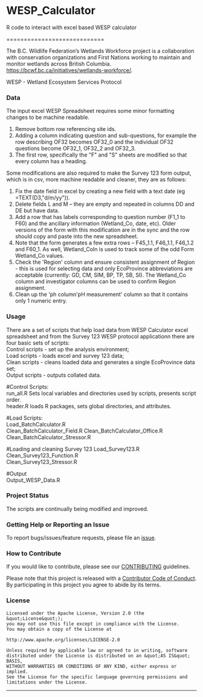 # WESP_Calculator
R code to interact with excel based WESP calculator

============================

The B.C. Wildlife Federation’s Wetlands Workforce project is a collaboration with conservation organizations and First Nations working to maintain and monitor wetlands across British Columbia. https://bcwf.bc.ca/initiatives/wetlands-workforce/.  

WESP - Wetland Ecosystem Services Protocol   

### Data

The input excel WESP Spreadsheet requires some minor formatting changes to be machine readable.   
1. Remove bottom row referencing site ids.   
2. Adding a column indicating question and sub-questions, for example the row describing OF32 becomes OF32_0 and the individual OF32 questions become OF32_1, OF32_2 and OF32_3.   
3. The first row, specifically the "F" and "S" sheets are modified so that every column has a heading.
    
Some modifications are also required to make the Survey 123 form output, which is in csv, more machine readable and cleaner, they are as follows:  
1. Fix the date field in excel by creating a new field with a text date (eg =TEXT(D3,"d/m/yy")).  
2. Delete fields L and M – they are empty and repeated in columns DD and DE but have data.  
3. Add a row that has labels corresponding to question number (F1_1 to F60) and the ancillary information (Wetland_Co, date, etc). Older versions of the form with this modification are in the sync and the row should copy and paste into the new spreadsheet. 
4. Note that the form generates a few extra rows – F45_1.1, F46_1.1, F46_1.2 and F60_1. As well, Wetland_CoIn is used to track some of the odd Form Wetland_Co values. 
5. Check the 'Region' column and ensure consistent assignment of Region - this is used for selecting data and only EcoProvince abbreviations are acceptable (currently: GD, CM, SIM, BP, TP, SB, SI). The Wetland_Co column and investigator columns can be used to confirm Region assignment.  
6. Clean up the 'ph column'pH measurement' column so that it contains only 1 numeric entry. 

### Usage

There are a set of scripts that help load data from WESP Calculator excel spreadsheet and from the Survey 123 WESP protocol applicationn there are four basic sets of scripts:    
Control scripts - set up the analysis environment;   
Load scripts - loads excel and survey 123 data;   
Clean scripts - cleans loaded data and generates a single EcoProvince data set;   
Output scripts - outputs collated data.

#Control Scripts:   
run_all.R	Sets local variables and directories used by scripts, presents script order.  
header.R	loads R packages, sets global directories, and attributes.

#Load Scripts:	
Load_BatchCalculator.R  
Clean_BatchCalculator_Field.R 
Clean_BatchCalculator_Office.R  
Clean_BatchCalculator_Stressor.R  

#Loading and cleaning Survey 123
Load_Survey123.R  
Clean_Survey123_Function.R  
Clean_Survey123_Stressor.R

#Output   
Output_WESP_Data.R 

### Project Status

The scripts are continually being modified and improved.

### Getting Help or Reporting an Issue

To report bugs/issues/feature requests, please file an [issue](https://github.com/BCWF-Wetlands/WESP_data_prep/issues/).

### How to Contribute

If you would like to contribute, please see our [CONTRIBUTING](CONTRIBUTING.md) guidelines.

Please note that this project is released with a [Contributor Code of Conduct](CODE_OF_CONDUCT.md). By participating in this project you agree to abide by its terms.

### License

```
Licensed under the Apache License, Version 2.0 (the &quot;License&quot;);
you may not use this file except in compliance with the License.
You may obtain a copy of the License at

http://www.apache.org/licenses/LICENSE-2.0

Unless required by applicable law or agreed to in writing, software distributed under the License is distributed on an &quot;AS IS&quot; BASIS,
WITHOUT WARRANTIES OR CONDITIONS OF ANY KIND, either express or implied.
See the License for the specific language governing permissions and limitations under the License.
```
---
